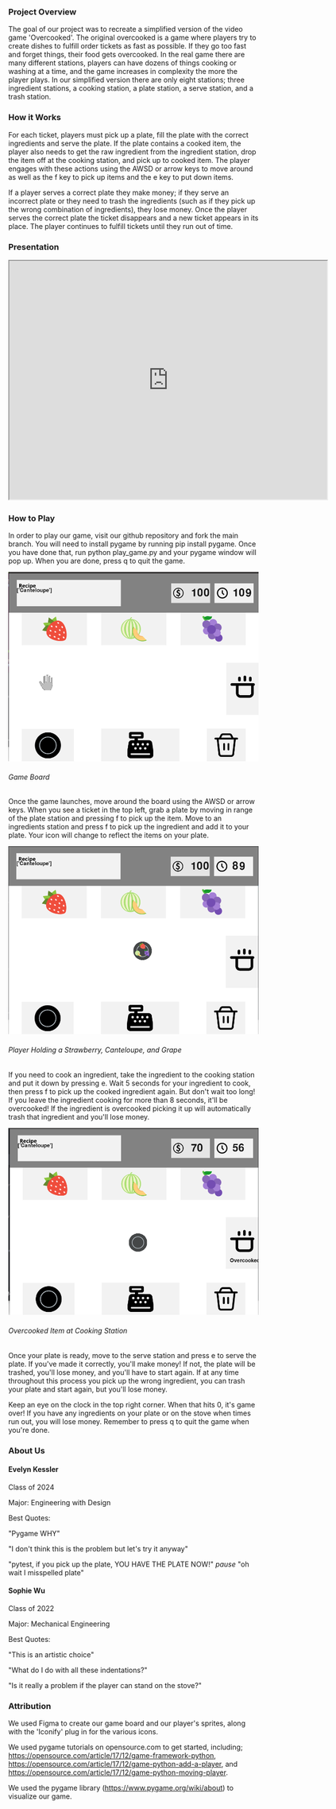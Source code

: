 ### Project Overview
The goal of our project was to recreate a simplified version of the video game 'Overcooked'. The original overcooked is a game where players try to create dishes to fulfill order tickets as fast as possible. If they go too fast and forget things, their food gets overcooked. In the real game there are many different stations, players can have dozens of things cooking or washing at a time, and the game increases in complexity the more the player plays. In our simplified version there are only eight stations; three ingredient stations, a cooking station, a plate station, a serve station, and a trash station. 

### How it Works

For each ticket, players must pick up a plate, fill the plate with the correct ingredients and serve the plate. If the plate contains a cooked item, the player also needs to get the raw ingredient from the ingredient station, drop the item off at the cooking station, and pick up to cooked item. The player engages with these actions using the AWSD or arrow keys to move around as well as the f key to pick up items and the e key to put down items. 

If a player serves a correct plate they make money; if they serve an incorrect plate or they need to trash the ingredients (such as if they pick up the wrong combination of ingredients), they lose money. Once the player serves the correct plate the ticket disappears and a new ticket appears in its place. The player continues to fulfill tickets until they run out of time. 

### Presentation

<iframe src="https://drive.google.com/file/d/1kOMOgNr4N4KlqRJ3mAJIwVXK1TiSo0dp/preview" width="640" height="480" allow="autoplay"></iframe>

### How to Play

In order to play our game, visit our github repository and fork the main branch. You will need to install pygame by running pip install pygame. Once you have done that, run python play_game.py and your pygame window will pop up. When you are done, press q to quit the game.


![Game Board at start, player as empty hand](/game_board.jpg)
###### Game Board

Once the game launches, move around the board using the AWSD or arrow keys. When you see a ticket in the top left, grab a plate by moving in range of the plate station and pressing f to pick up the item. Move to an ingredients station and press f to pick up the ingredient and add it to your plate. Your icon will change to reflect the items on your plate.

![Board with player holding items](holding_items.jpg)
###### Player Holding a Strawberry, Canteloupe, and Grape

If you need to cook an ingredient, take the ingredient to the cooking station and put it down by pressing e. Wait 5 seconds for your ingredient to cook, then press f to pick up the cooked ingredient again. But don't wait too long! If you leave the ingredient cooking for more than 8 seconds, it'll be overcooked! If the ingredient is overcooked picking it up will automatically trash that ingredient and you'll lose money. 

![Board with Item Overcooked](overcooked.jpg)
###### Overcooked Item at Cooking Station

Once your plate is ready, move to the serve station and press e to serve the plate. If you've made it correctly, you'll make money! If not, the plate will be trashed, you'll lose money, and you'll have to start again. If at any time throughout this process you pick up the wrong ingredient, you can trash your plate and start again, but you'll lose money.

Keep an eye on the clock in the top right corner. When that hits 0, it's game over! If you have any ingredients on your plate or on the stove when times run out, you will lose money. Remember to press q to quit the game when you're done.

### About Us

#### Evelyn Kessler
Class of 2024

Major: Engineering with Design

Best Quotes:

"Pygame WHY"

"I don't think this is the problem but let's try it anyway"

"pytest, if you pick up the plate, YOU HAVE THE PLATE NOW!" *pause* "oh wait I misspelled plate"

#### Sophie Wu
Class of 2022

Major: Mechanical Engineering

Best Quotes:

"This is an artistic choice"

"What do I do with all these indentations?"

"Is it really a problem if the player can stand on the stove?"

### Attribution
We used Figma to create our game board and our player's sprites, along with the 'Iconify' plug in for the various icons. 

We used pygame tutorials on opensource.com to get started, including; https://opensource.com/article/17/12/game-framework-python, https://opensource.com/article/17/12/game-python-add-a-player, and https://opensource.com/article/17/12/game-python-moving-player.

We used the pygame library (https://www.pygame.org/wiki/about) to visualize our game.